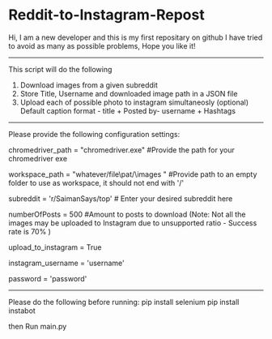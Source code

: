 # Reddit-to-Instagram-Repost

Hi, I am a new developer and this is my first repositary on github
I have tried to avoid as many as possible problems, Hope you like it!
_________________________________________________________________________
This script will do the following
1. Download images from a given subreddit
2. Store Title, Username and downloaded image path in a JSON file
3. Upload each of possible photo to instagram simultaneosly (optional)
   Default caption format - title + Posted by- username + Hashtags
_________________________________________________________________________

Please provide the following configuration settings:

chromedriver_path = "chromedriver.exe"  #Provide the path for your chromedriver exe

workspace_path = "whatever/file\pat/\images "  #Provide path to an empty folder to use as workspace, it should not end with '/'


subreddit = 'r/SaimanSays/top'  # Enter your desired subreddit here

numberOfPosts = 500 #Amount to posts to download (Note: Not all the images may be uploaded to Instagram due to unsupported ratio - Success rate is 70% )

upload_to_instagram = True

instagram_username = 'username' 

password = 'password'
_________________________________________________________________________

Please do the following before running:
   pip install selenium
   pip install instabot

then Run main.py
